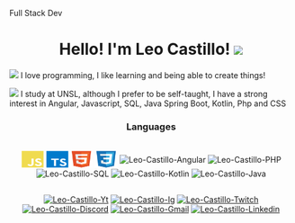 Full Stack Dev
<h1 align="center">Hello! I'm Leo Castillo!&nbsp;<img src="https://media.giphy.com/media/HKlhoMBuKLzorqpRR6/giphy.gif" height="30"></h1>

<p align="left"><img src="https://media.giphy.com/media/juua9i2c2fA0AIp2iq/giphy.gif" height="30">&nbsp;I love programming, I like learning and being able to create things!</p>
<p align="left"><img src="https://media.giphy.com/media/WFZvB7VIXBgiz3oDXE/giphy.gif" height="30">&nbsp;I study at UNSL, although I prefer to be self-taught, I have a strong interest in Angular, Javascript, SQL, Java Spring Boot, Kotlin, Php and CSS</p>

<h3 align="center">Languages</h3>
<div style="display: inline_block" align="center"><br>
  <img align="center" alt="Leo-Castillo-Js" height="30" width="40" src="https://raw.githubusercontent.com/devicons/devicon/master/icons/javascript/javascript-plain.svg">
  <img align="center" alt="Leo-Castillo-Ts" height="30" width="40" src="https://raw.githubusercontent.com/devicons/devicon/master/icons/typescript/typescript-plain.svg">
  <img align="center" alt="Leo-Castillo-HTML" height="30" width="40" src="https://raw.githubusercontent.com/devicons/devicon/master/icons/html5/html5-original.svg">
  <img align="center" alt="Leo-Castillo-CSS" height="30" width="40" src="https://raw.githubusercontent.com/devicons/devicon/master/icons/css3/css3-original.svg">
  <img align="center" alt="Leo-Castillo-Angular" height="30" src="https://icons-for-free.com/iconfiles/png/512/angularjs+original-1324760521549931472.png">
  <img align="center" alt="Leo-Castillo-PHP" height="30" src="https://upload.wikimedia.org/wikipedia/commons/thumb/2/27/PHP-logo.svg/2560px-PHP-logo.svg.png">
  <img align="center" alt="Leo-Castillo-SQL" height="30" src="https://www.svgrepo.com/show/331760/sql-database-generic.svg">
  <img align="center" alt="Leo-Castillo-Kotlin" height="30" src="https://upload.wikimedia.org/wikipedia/commons/thumb/0/06/Kotlin_Icon.svg/2048px-Kotlin_Icon.svg.png">
  <img align="center" alt="Leo-Castillo-Java" height="30" src="https://seeklogo.com/images/J/java-logo-7F8B35BAB3-seeklogo.com.png">
</div>
  
  ##
 
<div align="center"> 
  <a href="https://www.youtube.com/channel/UC6Gj5sJqYwD3oLv1oG6sfug" target="_blank"><img src="https://img.shields.io/badge/YouTube-FF0000?style=for-the-badge&logo=youtube&logoColor=white" target="_blank" alt="Leo-Castillo-Yt"></a>
  <a href="https://www.instagram.com/leocastillo.f/" target="_blank"><img src="https://img.shields.io/badge/-Instagram-%23E4405F?style=for-the-badge&logo=instagram&logoColor=white" target="_blank" alt="Leo-Castillo-Ig"></a>
 	<a href="https://www.twitch.tv/screds" target="_blank"><img src="https://img.shields.io/badge/Twitch-9146FF?style=for-the-badge&logo=twitch&logoColor=white" target="_blank" alt="Leo-Castillo-Twitch"></a>
 <a href="discordapp.com/users/432346032194453534" target="_blank"><img src="https://img.shields.io/badge/Discord-7289DA?style=for-the-badge&logo=discord&logoColor=white" target="_blank"  alt="Leo-Castillo-Discord"></a> 
  <a href = "mailto:leocastillofavierx@gmail.com"><img src="https://img.shields.io/badge/-Gmail-%23333?style=for-the-badge&logo=gmail&logoColor=white"  alt="Leo-Castillo-Gmail" target="_blank"></a>
  <a href="https://www.linkedin.com/in/leocastillof" target="_blank"><img src="https://img.shields.io/badge/-LinkedIn-%230077B5?style=for-the-badge&logo=linkedin&logoColor=white"  alt="Leo-Castillo-Linkedin" target="_blank"></a> 
  
</div>
